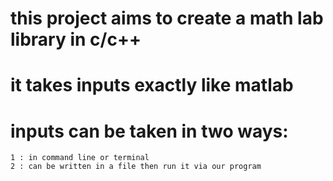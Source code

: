 # this project aims to create a math lab library in c/c++
# it takes inputs exactly like matlab
# inputs can be taken in two ways:
    1 : in command line or terminal
    2 : can be written in a file then run it via our program
